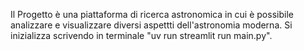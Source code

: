Il Progetto è una piattaforma di ricerca astronomica in cui è possibile analizzare e visualizzare diversi aspettti dell'astronomia moderna. Si inizializza scrivendo in terminale "uv run streamlit run main.py".